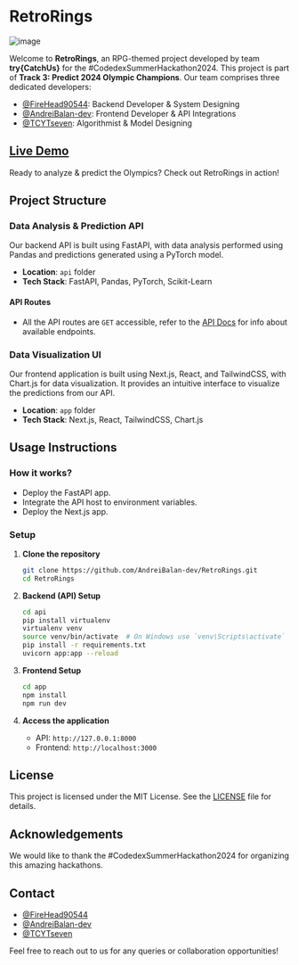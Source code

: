 # RetroRings
![image](https://github.com/user-attachments/assets/d986caff-7642-40dc-a389-09c771e95f82)

Welcome to **RetroRings**, an RPG-themed project developed by team **try{CatchUs}** for the #CodedexSummerHackathon2024. This project is part of **Track 3: Predict 2024 Olympic Champions**. Our team comprises three dedicated developers:
- [@FireHead90544](https://github.com/FireHead90544): Backend Developer & System Designing
- [@AndreiBalan-dev](https://github.com/AndreiBalan-dev): Frontend Developer & API Integrations
- [@TCYTseven](https://github.com/TCYTseven): Algorithmist & Model Designing

## [Live Demo](https://www.tryretrorings.xyz/)
Ready to analyze & predict the Olympics? Check out RetroRings in action!

## Project Structure

### Data Analysis & Prediction API
Our backend API is built using FastAPI, with data analysis performed using Pandas and predictions generated using a PyTorch model.

- **Location**: `api` folder
- **Tech Stack**: FastAPI, Pandas, PyTorch, Scikit-Learn

#### API Routes
- All the API routes are `GET` accessible, refer to the [API Docs](https://api.tryretrorings.xyz/docs) for info about available endpoints.

### Data Visualization UI
Our frontend application is built using Next.js, React, and TailwindCSS, with Chart.js for data visualization. It provides an intuitive interface to visualize the predictions from our API.

- **Location**: `app` folder
- **Tech Stack**: Next.js, React, TailwindCSS, Chart.js

## Usage Instructions

### How it works?
- Deploy the FastAPI app.
- Integrate the API host to environment variables.
- Deploy the Next.js app.

### Setup

1. **Clone the repository**
    ```sh
    git clone https://github.com/AndreiBalan-dev/RetroRings.git
    cd RetroRings
    ```

2. **Backend (API) Setup**
    ```sh
    cd api
    pip install virtualenv
    virtualenv venv
    source venv/bin/activate  # On Windows use `venv\Scripts\activate`
    pip install -r requirements.txt
    uvicorn app:app --reload
    ```

3. **Frontend Setup**
    ```sh
    cd app
    npm install
    npm run dev
    ```

4. **Access the application**
    - API: `http://127.0.0.1:8000`
    - Frontend: `http://localhost:3000`

## License
This project is licensed under the MIT License. See the [LICENSE](https://github.com/AndreiBalan-dev/tryCatchUs/blob/main/LICENSE) file for details.

## Acknowledgements
We would like to thank the #CodedexSummerHackathon2024 for organizing this amazing hackathons.

## Contact
- [@FireHead90544](https://github.com/FireHead90544)
- [@AndreiBalan-dev](https://github.com/AndreiBalan-dev)
- [@TCYTseven](https://github.com/TCYTseven)

Feel free to reach out to us for any queries or collaboration opportunities!

